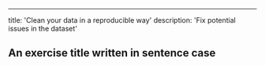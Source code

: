 ---
title: 'Clean your data in a reproducible way'
description: 'Fix potential issues in the dataset'

## An exercise title written in sentence case
